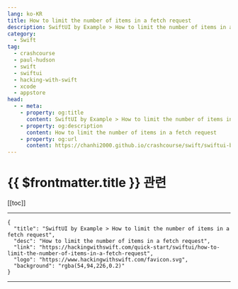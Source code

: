 ```yaml
---
lang: ko-KR
title: How to limit the number of items in a fetch request
description: SwiftUI by Example > How to limit the number of items in a fetch request
category:
  - Swift
tag: 
  - crashcourse
  - paul-hudson
  - swift
  - swiftui
  - hacking-with-swift
  - xcode
  - appstore
head:
  - - meta:
    - property: og:title
      content: SwiftUI by Example > How to limit the number of items in a fetch request
    - property: og:description
      content: How to limit the number of items in a fetch request
    - property: og:url
      content: https://chanhi2000.github.io/crashcourse/swift/swiftui-by-example/21-data/how-to-limit-the-number-of-items-in-a-fetch-request.html
---
```


# {{ $frontmatter.title }} 관련

[[toc]]

---

```component VPCard
{
  "title": "SwiftUI by Example > How to limit the number of items in a fetch request",
  "desc": "How to limit the number of items in a fetch request",
  "link": "https://hackingwithswift.com/quick-start/swiftui/how-to-limit-the-number-of-items-in-a-fetch-request",
  "logo": "https://www.hackingwithswift.com/favicon.svg",
  "background": "rgba(54,94,226,0.2)"
}
```

---

<TagLinks />